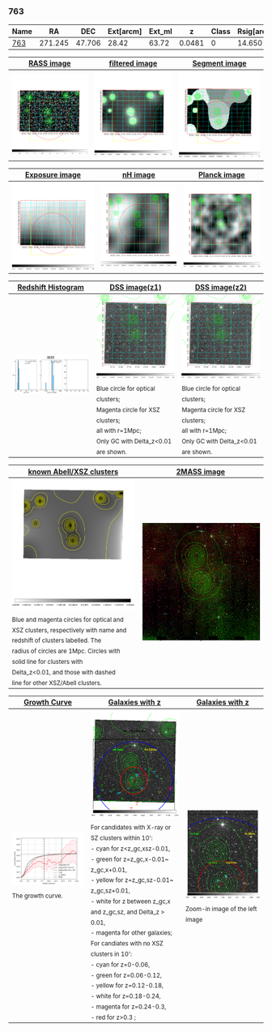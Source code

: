 <div STYLE="page-break-after: always;"></div>

### 763

|Name          |RA          |DEC      | Ext[arcm] | Ext_ml | z    | Class| Rsig[arcmin] | CRsig[c/s] | CR500[c/s] | R500[Mpc] |L500[erg/s]|F500[erg/s/cm^2]| M500[Msun]|Tx[keV]|beta|GC(XSZ,Delta_z<0.01)| GC(OPT,Delta_z<0.01)|GC|alias|
|--------------|------------|------------|---|---|-----------|--------|------|------|----|----|----|----|----|----|----|----|----|----|---|
|[763](script/763.md)     | 271.245       | 47.706       | 28.42    | 63.72   | 0.0481 | 0   | 14.650 |0.043 |0.040 |0.472 |2.983e+42 |5.467e-13 |3.136e+13 |1.062 |0.415 |-, |-, |-, |t635|

|[RASS image](../image/763/763_img.pdf)|[filtered image](../image/763/763_fil.pdf)|[Segment image](../image/763/763_seg.pdf)|
|-------------------|--------------------|-------------------|
| <img src="../image/763/763_img.png" width="300">  | <img src="../image/763/763_fil.png" width="300">   | <img src="../image/763/763_seg.png" width="300">  |

|[Exposure image](../image/763/763_mex.pdf)| [nH image](../image/763/763_nh.pdf)| [Planck image](../image/763/763_p.pdf)|
|-------------------|--------------------|-------------------|
|<img src="../image/763/763_mex.png" width="300">   | <img src="../image/763/763_nh.png" width="300">    | <img src="../image/763/763_p.png" width="300"> |

|[Redshift Histogram](../image/763/763_zg.pdf) | [DSS image(z1)](../image/763/763_dss_z1.pdf)      |  [DSS image(z2)](../image/763/763_dss_z2.pdf)    |
|-------------------|--------------------|-------------------|
|<img src="../image/763/763_zg.png" width="300"> |<img src="../image/763/763_dss_z1.png" width="300"> <sub><br>Blue circle for optical clusters; <br>Magenta circle for XSZ clusters; <br>all with r=1Mpc; <br>Only GC with Delta_z<0.01 are shown. </sub>| <img src="../image/763/763_dss_z2.png" width="300"><sub><br>Blue circle for optical clusters; <br>Magenta circle for XSZ clusters; <br>all with r=1Mpc; <br>Only GC with Delta_z<0.01 are shown. </sub> |

|[known Abell/XSZ clusters](../image/763/763_m.pdf) | [2MASS image](../image/763/763_2mass.pdf)      |
|-------------------|-------------------|
|<img src=../image/763/763_m.png width="300"> <sub><br>Blue and magenta circles for optical and <br>XSZ clusters, respectively with name and <br>redshift of clusters labelled. The <br>radius of circles are 1Mpc. Circles with <br>solid line for clusters with <br>Delta_z<0.01, and those with dashed <br>line for other XSZ/Abell clusters.        </sub>|<img src="../image/763/763_2mass.png" width="300">  |

|[Growth Curve](../image/763/763_gca_all.png) |[Galaxies with z](../image/763/763_opt_ned.pdf) |[Galaxies with z](../image/763/763_opt_ned_zoom.pdf) |
|-------------------|-------------------|-------------------|
| <img src="../image/763/763_gca_all.png" width="300"> <sub><br>The growth curve.</sub>| <img src=../image/763/763_opt_ned.png width="300"> <br><sub> For candidates with X-ray or SZ clusters within 10': <br> - cyan for z<z_gc,xsz-0.01, <br> - green for z=z_gc,x-0.01~ z_gc,x+0.01, <br> - yellow for z=z_gc,sz-0.01~ z_gc,sz+0.01, <br> - white for z between z_gc,x and z_gc,sz, and Delta_z > 0.01, <br> - magenta for other galaxies; <br>For candiates with no XSZ clusters in 10': <br> - cyan for z=0-0.06, <br> - green for z=0.06-0.12, <br> - yellow for z=0.12-0.18, <br> - white for z=0.18-0.24, <br> - magenta for z=0.24-0.3, <br> - red for z>0.3 ;  </sub>|<img src=../image/763/763_opt_ned_zoom.png width="300">  <br><sub> Zoom-in image of the left image</sub>|




